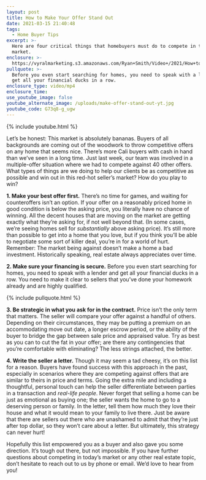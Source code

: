 ```yaml
---
layout: post
title: How to Make Your Offer Stand Out
date: 2021-03-15 21:40:48
tags:
  - Home Buyer Tips
excerpt: >-
  Here are four critical things that homebuyers must do to compete in this
  market.
enclosure: >-
  https://vyralmarketing.s3.amazonaws.com/Ryan+Smith/Video+/2021/How+to+Make+Your+Offer+Stand+Out.mp4
pullquote: >-
  Before you even start searching for homes, you need to speak with a lender and
  get all your financial ducks in a row.
enclosure_type: video/mp4
enclosure_time:
use_youtube_image: false
youtube_alternate_image: /uploads/make-offer-stand-out-yt.jpg
youtube_code: G73q8-g_ugw
---
```

{% include youtube.html %}

Let’s be honest: This market is absolutely bananas. Buyers of all backgrounds are coming out of the woodwork to throw competitive offers on any home that seems nice. There’s more Cali buyers with cash in hand than we’ve seen in a long time. Just last week, our team was involved in a multiple-offer situation where we had to compete against 40 other offers. What types of things are we doing to help our clients be as competitive as possible and win out in this red-hot seller’s market? How do you play to win?

**1\. Make your best offer first.** There’s no time for games, and waiting for counteroffers isn’t an option. If your offer on a reasonably priced home in good condition is below the asking price, you literally have no chance of winning. All the decent houses that are moving on the market are getting exactly what they’re asking for, if not well beyond that. (In some cases, we’re seeing homes sell for *substantially* above asking price). It’s still more than possible to get into a home that you love, but if you think you’ll be able to negotiate some sort of killer deal, you’re in for a world of hurt. Remember: The market being against doesn’t make a home a bad investment. Historically speaking, real estate always appreciates over time.&nbsp;

**2\. Make sure your financing is secure.** Before you even start searching for homes, you need to speak with a lender and get all your financial ducks in a row. You need to make it clear to sellers that you’ve done your homework already and are highly qualified.

{% include pullquote.html %}

**3\. Be strategic in what you ask for in the contract.** Price isn’t the only term that matters. The seller will compare your offer against a handful of others. Depending on their circumstances, they may be putting a premium on an accommodating move out date, a longer escrow period, or the ability of the buyer to bridge the gap between sale price and appraised value. Try as best as you can to cut the fat in your offer; are there any contingencies that you’re comfortable with eliminating? The less strings attached, the better.&nbsp;

**4\. Write the seller a letter.** Though it may seem a tad cheesy, it’s on this list for a reason. Buyers have found success with this approach in the past, especially in scenarios where they are competing against offers that are similar to theirs in price and terms. Going the extra mile and including a thoughtful, personal touch can help the seller differentiate between parties in a transaction and *real-life people*. Never forget that selling a home can be just as emotional as buying one; the seller wants the home to go to a deserving person or family. In the letter, tell them how much they love their house and what it would mean to your family to live there. Just be aware that there are sellers out there who are unashamed to admit that they’re just after top dollar, so they won’t care about a letter. But ultimately, this strategy can never hurt\!&nbsp;

Hopefully this list empowered you as a buyer and also gave you some direction. It’s tough out there, but not impossible. If you have further questions about competing in today’s market or any other real estate topic, don’t hesitate to reach out to us by phone or email. We’d love to hear from you\!
